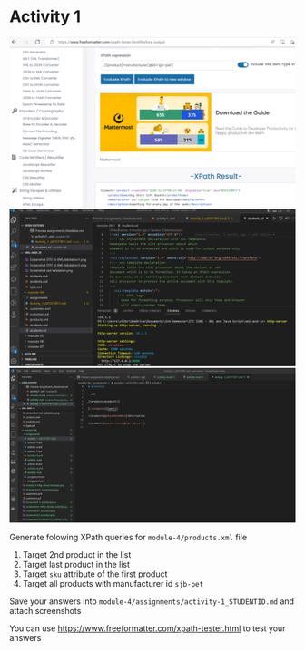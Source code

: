 # Activity 1

![image info](../assignments/Screenshot2(validation)_Activity1.png)
![image info](../Screenshot%201_Activity4.png)
![image info](Activity-1-screenshot.png)

Generate folowing XPath queries for `module-4/products.xml` file

1. Target 2nd product in the list
2. Target last product in the list
3. Target `sku` attribute of the first product
4. Target all products with manufacturer id `sjb-pet`

Save your answers into `module-4/assignments/activity-1_STUDENTID.md` and attach screenshots

You can use <https://www.freeformatter.com/xpath-tester.html> to test your answers
